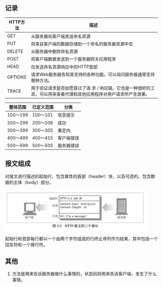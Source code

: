 ## 记录

| HTTP方法 | 描述                                                         |
| -------- | ------------------------------------------------------------ |
| GET      | 从服务器向客户端发送命名资源                                 |
| PUT      | 将来自客户端的数据存储到一个命名的服务器资源中去             |
| DELETE   | 从服务器中删除命名资源                                       |
| POST     | 将客户端数据发送到一个服务器网关应用程序                     |
| HEAD     | 仅发送命名资源响应中的HTTP首部                               |
| OPTIONS  | 请求Web服务器告知其支持的各种功能。可以询问服务器通常支持哪种方法。 |
| TRACE    | 用于验证请求是否如愿穿过了请 求 / 响应链。它也是一种很好的工具，可以用来查看代理和其他应用程序对用户请求所产生效果。 |

| 整体范围 | 已定义范围 | 分类       |
| -------- | ---------- | ---------- |
| 100～199 | 100～101   | 信息提示   |
| 200～299 | 200～206   | 成功       |
| 300～399 | 300～305   | 重定向     |
| 400～499 | 400～415   | 客户端错误 |
| 500～599 | 500～505   | 服务器错误 |

## 报文组成

对报文进行描述的起始行、包含属性的首部（header）块，以及可选的、包含数据的主体（body）部分。

<img src="./img/报文组成.png" alt="报文组成" style="zoom:50%;" />

起始行和首部每行都以一个由两个字符组成的行终止序列作为结束，其中包括一个回车符和一个换行符。



## 其他

1. 方法是用来告诉服务器做什么事情的，状态码则用来告诉客户端，发生了什么事情。